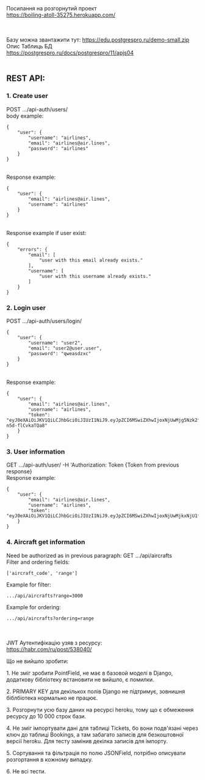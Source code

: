 <br><br>
Посилання на розгорнутий проект<br>
https://boiling-atoll-35275.herokuapp.com/

<br><br>
Базу можна звантажити тут: https://edu.postgrespro.ru/demo-small.zip
<br>
Опис Таблиць БД<br>
https://postgrespro.ru/docs/postgrespro/11/apjs04
<br><br>
<h2>REST API:</h2>
<h3>1. Create user</h3>
POST .../api-auth/users/ <br>
body example: <br>

```
{
    "user": {
        "username": "airlines",
        "email": "airlines@air.lines",
        "password": "airlines"
    }
}
```
<br>
Response example:

```
{
    "user": {
        "email": "airlines@air.lines",
        "username": "airlines"
    }
}
```
<br>
Response example if user exist:

```
{
    "errors": {
        "email": [
            "user with this email already exists."
        ],
        "username": [
            "user with this username already exists."
        ]
    }
}
```
<h3>2. Login user</h3>
POST .../api-auth/users/login/

```
{
    "user": {
        "username": "user2",
        "email": "user2@user.user",
        "password": "qweasdzxc"
    }
}
```
<br>
Response example:

```
{
    "user": {
        "email": "airlines@air.lines",
        "username": "airlines",
        "token": "eyJ0eXAiOiJKV1QiLCJhbGciOiJIUzI1NiJ9.eyJpZCI6MSwiZXhwIjoxNjUwMjg5Nzk2fQ.bbyMdQan7igWflnenMrg0Hd5_kT0-n5d-flCvkaTQa8"
    }
}
```

<h3>3. User information </h3>
GET .../api-auth/user/ -H 'Authorization: Token {Token from previous response}<br>
Response example:

```
{
    "user": {
        "email": "airlines@air.lines",
        "username": "airlines",
        "token": "eyJ0eXAiOiJKV1QiLCJhbGciOiJIUzI1NiJ9.eyJpZCI6MSwiZXhwIjoxNjUwMjkxNjU1fQ.b86jDnSh6UktvClY3G6tsvdGTLXitn6r_ugzUX7mDKI"
    }
}
```


<h3>4. Aircraft get information</h3>
Need be authorized as in previous paragraph: GET .../api/aircrafts
<br>
Filter and ordering fields:

```
['aircraft_code', 'range']
```
Example for filter:

```
.../api/aircrafts?range=3000
```
Example for ordering:

```
.../api/aircrafts?ordering=range
```

<br><br>
JWT Аутентифікацію узяв з ресурсу: <br> 
https://habr.com/ru/post/538040/


<p>Що не вийшло зробити:</p>
<p>1. Не зміг зробити PointField, не має в базовой моделі в Django, додаткову бібліотеку встановити не вийшло, є 
помилки.</p>
<p>2. PRIMARY KEY для декількох полів Django не підтримує, зовнишня біблбіотека нормально не працює.</p>
<p>3. Розгорнути усю базу даних на ресурсі heroku, тому що є обмеження ресурсу до 10 000 строк бази.</p>
<p>4. Не зміг імпортувати дані для таблиці Tickets, бо вони подв'язані через ключ до таблиці Bookings, а там 
забагато записів для безкоштовної версії heroku. Для тесту замінив декілка записів для імпорту. </p>
<p>5. Сортування та фільтрація по полю JSONField, потрібно описувати розгортання в кожному випадку.</p>
<p>6. Не всі тести. </p>